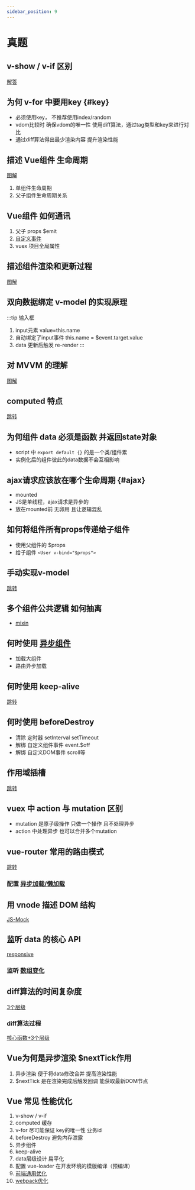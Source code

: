 ```yaml
---
sidebar_position: 9
---
```


# 真题

## v-show / v-if 区别
[解答](./app/basic.md/#if)

## 为何 v-for 中要用key {#key}
- 必须使用key， 不推荐使用index/random
- vdom比较时 确保vdom的唯一性 使用diff算法，通过tag类型和key来进行对比
- 通过diff算法得出最少渲染内容 提升渲染性能

## 描述 Vue组件 生命周期
[图解](./app/components.md/#lifecycle)
1. 单组件生命周期
2. 父子组件生命周期关系

## Vue组件 如何通讯
1. 父子 props $emit
2. [自定义事件](./app/components.md#communication)
3. vuex 项目全局属性

## 描述组件渲染和更新过程
[图解](./principle.md#render)

## 双向数据绑定 v-model 的实现原理
:::tip 输入框
1. input元素 value=this.name
2. 自动绑定了input事件 this.name = $event.target.value
3. data 更新后触发 re-render
:::

## 对 MVVM 的理解
[图解](./principle.md#mvvm)

## computed 特点
[跳转](./app/basic.md#computed)

## 为何组件 data 必须是函数 并返回state对象
- script 中 `export default {}` 的是一个类/组件累
- 实例化后的组件彼此的data数据不会互相影响

## ajax请求应该放在哪个生命周期 {#ajax}
- mounted
- JS是单线程，ajax请求是异步的
- 放在mounted前 无卵用 且让逻辑混乱

## 如何将组件所有props传递给子组件
- 使用父组件的 $props
- 给子组件 `<User v-bind="$props">`

## 手动实现v-model
[跳转](./app/advanced.md#cus-v)

## 多个组件公共逻辑 如何抽离
- [mixin](./app/advanced.md#mixin)

## 何时使用 [异步组件](./app/advanced.md#async)
- 加载大组件
- 路由异步加载

## 何时使用 keep-alive
[跳转](./app/advanced.md#keep-alive)

## 何时使用 beforeDestroy
- 清除 定时器 setInterval setTimeout
- 解绑 自定义组件事件 event.$off
- 解绑 自定义DOM事件 scroll等

## 作用域插槽
[跳转](./app/advanced.md#slot)

## vuex 中 action 与 mutation 区别
- mutation 是原子级操作 只做一个操作 且不处理异步
- action 中处理异步 也可以合并多个mutation

## vue-router 常用的路由模式
[跳转](./principle.md#router)
### 配置 [异步加载/懒加载](./more.md#router) 

## 用 vnode 描述 DOM 结构
[JS-Mock](./principle.md#vdom)

## 监听 data 的核心 API
[responsive](./principle.md#responsive)
### 监听 [数组变化](./principle.md#watch-arr)

## diff算法的时间复杂度
[3个层级](./principle.md#diff)
### diff算法过程
[核心函数+3个层级](./principle.md#snabbdom)

## Vue为何是异步渲染 $nextTick作用
1. 异步渲染 便于将data修改合并 提高渲染性能
2. $nextTick 是在渲染完成后触发回调 能获取最新DOM节点

## Vue 常见 性能优化
1. v-show / v-if
2. computed 缓存
3. v-for 尽可能保证 key的唯一性 业务id
4. beforeDestroy 避免内存泄露
5. 异步组件
6. keep-alive
7. data层级设计 扁平化
8. 配置 vue-loader 在开发环境的模版编译（预编译）
9. [前端通用优化](../../interview-basic/env-prod.md#performance)
10. [webpack优化](../webpack/performance.md)